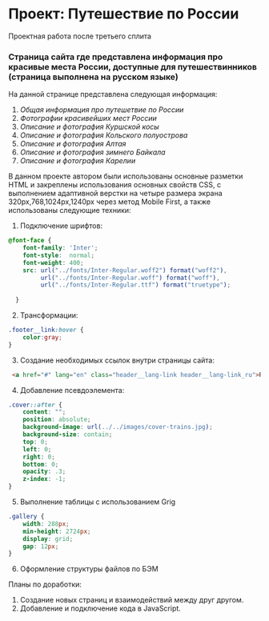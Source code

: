 # Проект: Путешествие по России
Проектная работа после третьего сплита
### Страница сайта где представлена информация про красивые места России, доступные для путешествинников (страница выполнена на русском языке)
На данной странице представлена следующая информация:
1. *Общая информация про путешетвие по России*
2. *Фотографии красивейших мест России*
3. *Описание и фотография Куршской косы*
4. *Описание и фотография Кольского полуострова*
5. *Описание и фотография Алтая*
6. *Описание и фотография зимнего Байкала*
7. *Описание и фотография Карелии*

В данном проекте автором были использованы основные разметки HTML и закреплены использования основных свойств CSS, с выполнением адаптивной верстки на четыре размера экрана 320px,768,1024px,1240px через метод Mobile First, а также использованы следующие техники:

1. Подключение шрифтов:
```css
@font-face {
    font-family: 'Inter';
    font-style:  normal;
    font-weight: 400;
    src: url("../fonts/Inter-Regular.woff2") format("woff2"),
         url("../fonts/Inter-Regular.woff") format("woff"),
         url("../fonts/Inter-Regular.ttf") format("truetype");
         
  }
  ```
2. Трансформации: 
```css 
.footer__link:hover {
    color:gray;
}
```
3. Создание необходимых ссылок внутри страницы сайта:
```html
 <a href="#" lang="en" class="header__lang-link header__lang-link_ru">Ru</a>
```
4. Добавление псевдоэлемента: 
```css 
.cover::after {
    content: "";
    position: absolute;
    background-image: url(../../images/cover-trains.jpg);
    background-size: contain;
    top: 0;
    left: 0;
    right: 0;
    bottom: 0;
    opacity: .3;
    z-index: -1;
}
```
5. Выполнение таблицы c использованием Grig
```css 
.gallery {
    width: 288px;
    min-height: 2724px;
    display: grid;
    gap: 12px;
}
```
6. Оформление структуры файлов по БЭМ

Планы по доработки:
1. Создание новых страниц и взаимодействий между друг другом.
2. Добавление и подключение кода в JavaScript.
